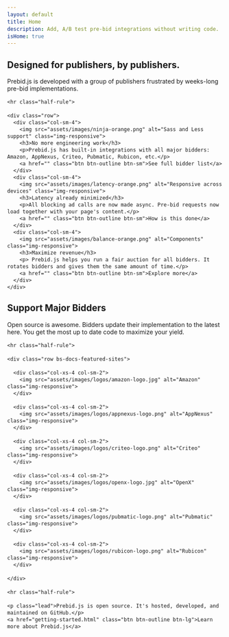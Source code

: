 ```yaml
---
layout: default
title: Home
description: Add, A/B test pre-bid integrations without writing code.
isHome: true
---
```


<div class="bs-docs-featurette pb-home pb-docs">
  <div class="container">
    <h2 class="bs-docs-featurette-title">Designed for publishers, by publishers.</h2>
    <p class="lead">Prebid.js is developed with a group of publishers frustrated by weeks-long pre-bid implementations.</p>

    <hr class="half-rule">

    <div class="row">
      <div class="col-sm-4">
        <img src="assets/images/ninja-orange.png" alt="Sass and Less support" class="img-responsive">
        <h3>No more engineering work</h3>
        <p>Prebid.js has built-in integrations with all major bidders: Amazon, AppNexus, Criteo, Pubmatic, Rubicon, etc.</p>
        <a href="" class="btn btn-outline btn-sm">See full bidder list</a>
      </div>
      <div class="col-sm-4">
        <img src="assets/images/latency-orange.png" alt="Responsive across devices" class="img-responsive">
        <h3>Latency already minimized</h3>
        <p>All blocking ad calls are now made async. Pre-bid requests now load together with your page's content.</p>
        <a href="" class="btn btn-outline btn-sm">How is this done</a>
      </div>
      <div class="col-sm-4">
        <img src="assets/images/balance-orange.png" alt="Components" class="img-responsive">
        <h3>Maximize revenue</h3>
        <p> Prebid.js helps you run a fair auction for all bidders. It rotates bidders and gives them the same amount of time.</p>
        <a href="" class="btn btn-outline btn-sm">Explore more</a>
      </div>
    </div>

  </div>
</div>


<div class="bs-docs-featurette pb-docs">
  <div class="container">
    <h2 class="bs-docs-featurette-title">Support Major Bidders</h2>
    <p class="lead">Open source is awesome. Bidders update their implementation to the latest here. You get the most up to date code to maximize your yield.</p>

    <hr class="half-rule">

    <div class="row bs-docs-featured-sites">
    
      <div class="col-xs-4 col-sm-2">
        <img src="assets/images/logos/amazon-logo.jpg" alt="Amazon" class="img-responsive">
      </div>
    
      <div class="col-xs-4 col-sm-2">
        <img src="assets/images/logos/appnexus-logo.png" alt="AppNexus" class="img-responsive">
      </div>
    
      <div class="col-xs-4 col-sm-2">
        <img src="assets/images/logos/criteo-logo.png" alt="Criteo" class="img-responsive">
      </div>
    
      <div class="col-xs-4 col-sm-2">
        <img src="assets/images/logos/openx-logo.jpg" alt="OpenX" class="img-responsive">
      </div>

      <div class="col-xs-4 col-sm-2">
        <img src="assets/images/logos/pubmatic-logo.png" alt="Pubmatic" class="img-responsive">
      </div>

      <div class="col-xs-4 col-sm-2">
        <img src="assets/images/logos/rubicon-logo.png" alt="Rubicon" class="img-responsive">
      </div>
    
    </div>

    <hr class="half-rule">

    <p class="lead">Prebid.js is open source. It's hosted, developed, and maintained on GitHub.</p>
    <a href="getting-started.html" class="btn btn-outline btn-lg">Learn more about Prebid.js</a>
  </div>
</div>